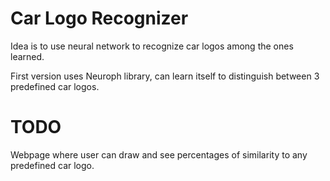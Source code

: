 # Car Logo Recognizer

Idea is to use neural network to recognize car logos among the ones learned.

First version uses Neuroph library, can learn itself to distinguish between 3 predefined car logos.

# TODO

Webpage where user can draw and see percentages of similarity to any predefined car logo.
